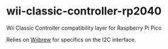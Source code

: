 # wii-classic-controller-rp2040
Wii Classic Controller compatibility layer for Raspberry Pi Pico

Relies on [Wiibrew](https://wiibrew.org/wiki/Wiimote/Extension_Controllers/Classic_Controller) for specifics on the I2C interface.